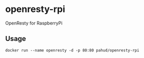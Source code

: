 # openresty-rpi

OpenResty for RaspberryPi

## Usage

```
docker run --name openresty -d -p 80:80 pahud/openresty-rpi
```
